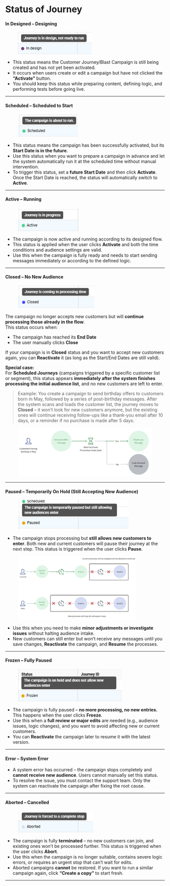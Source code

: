 # Status of Journey

#### **In Designed – Designing**

<figure><img src="../../.gitbook/assets/image (4150).png" alt=""><figcaption></figcaption></figure>

* This status means the Customer Journey/Blast Campaign is still being created and has not yet been activated.
* It occurs when users create or edit a campaign but have not clicked the **“Activate”** button. &#x20;
* You should keep this status while preparing content, defining logic, and performing tests before going live.

***

#### **Scheduled – Scheduled to Start**

<figure><img src="../../.gitbook/assets/image (2).png" alt=""><figcaption></figcaption></figure>

* This status means the campaign has been successfully activated, but its **Start Date is in the future**.
* Use this status when you want to prepare a campaign in advance and let the system automatically run it at the scheduled time without manual intervention.
* To trigger this status, set a **future Start Date** and then click **Activate**. Once the Start Date is reached, the status will automatically switch to **Active**.

***

#### **Active – Running**

<figure><img src="../../.gitbook/assets/image (1).png" alt=""><figcaption></figcaption></figure>

* The campaign is now active and running according to its designed flow.
* This status is applied when the user clicks **Activate** and both the time conditions and audience settings are valid.
* Use this when the campaign is fully ready and needs to start sending messages immediately or according to the defined logic.

***

#### **Closed – No New Audience**

<figure><img src="../../.gitbook/assets/image (4).png" alt=""><figcaption></figcaption></figure>

The campaign no longer accepts new customers but will **continue processing those already in the flow**.\
This status occurs when:

* The campaign has reached its **End Date**
* The user manually clicks **Close**

If your campaign is in **Closed** status and you want to accept new customers again, you can **Reactivate** it (as long as the Start/End Dates are still valid).

**Special case:**\
For **Scheduled Journeys** (campaigns triggered by a specific customer list or segment), this status appears **immediately after the system finishes processing the initial audience list**, and no new customers are left to enter.

> Example: You create a campaign to send birthday offers to customers born in May, followed by a series of post-birthday messages. After the system scans and loads the customer list, the journey moves to **Closed** – it won’t look for new customers anymore, but the existing ones will continue receiving follow-ups like a thank-you email after 10 days, or a reminder if no purchase is made after 5 days.
>
>

<figure><img src="../../.gitbook/assets/image (5).png" alt=""><figcaption></figcaption></figure>

***

#### **Paused – Temporarily On Hold (Still Accepting New Audience)**

<figure><img src="../../.gitbook/assets/image.png" alt=""><figcaption></figcaption></figure>

* The campaign stops processing but **still allows new customers to enter**. Both new and current customers will pause their journey at the next step. This status is triggered when the user clicks **Pause**.

<figure><img src="../../.gitbook/assets/image (2) (1).png" alt="" width="375"><figcaption></figcaption></figure>

* Use this when you need to make **minor adjustments or investigate issues** without halting audience intake.
* New customers can still enter but won’t receive any messages until you save changes, **Reactivate** the campaign, and **Resume** the processes.

***

#### **Frozen – Fully Paused**

<figure><img src="../../.gitbook/assets/image (4149).png" alt=""><figcaption></figcaption></figure>

* The campaign is fully paused – **no more processing, no new entries.** This happens when the user clicks **Freeze**.
* Use this when a **full review or major edits** are needed (e.g., audience issues, logic changes), and you want to avoid affecting new or current customers.
* You can **Reactivate** the campaign later to resume it with the latest version.

***

#### **Error – System Error**

* A system error has occurred – the campaign stops completely and **cannot receive new audience**. Users cannot manually set this status.
* To resolve the issue, you must contact the support team. Only the system can reactivate the campaign after fixing the root cause.

***

#### **Aborted – Cancelled**

<figure><img src="../../.gitbook/assets/image (3).png" alt=""><figcaption></figcaption></figure>

* The campaign is fully **terminated** – no new customers can join, and existing ones won’t be processed further. This status is triggered when the user clicks **Abort**.
* Use this when the campaign is no longer suitable, contains severe logic errors, or requires an urgent stop that can’t wait for edits.
* Aborted campaigns **cannot** be restored. If you want to run a similar campaign again, click **“Create a copy”** to start fresh.

***
